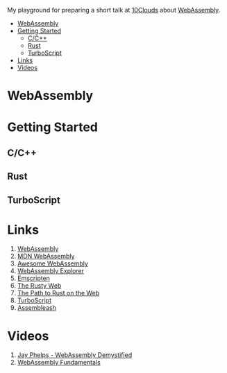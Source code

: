 My playground for preparing a short talk at [10Clouds](http://10clouds.com) about [WebAssembly].
- [WebAssembly](#webassembly)
- [Getting Started](#getting-started)
    - [C/C++](#cc)
    - [Rust](#rust)
    - [TurboScript](#turboscript)
- [Links](#links)
- [Videos](#videos)

# WebAssembly

# Getting Started

## C/C++

## Rust

## TurboScript

# Links

1. [WebAssembly]
1. [MDN WebAssembly]
1. [Awesome WebAssembly]
1. [WebAssembly Explorer]
1. [Emscripten]
1. [The Rusty Web]
1. [The Path to Rust on the Web]
1. [TurboScript]
1. [Assembleash]

# Videos

1. [Jay Phelps - WebAssembly Demystified]
1. [WebAssembly Fundamentals]


[WebAssembly]: http://webassembly.org/
[MDN WebAssembly]: https://developer.mozilla.org/en-US/docs/WebAssembly
[Awesome WebAssembly]: https://github.com/mbasso/awesome-wasm
[WebAssembly Explorer]: https://mbebenita.github.io/WasmExplorer/
[Emscripten]: http://kripken.github.io/emscripten-site/
[Emscripten Installation]: http://kripken.github.io/emscripten-site/docs/getting_started/downloads.html
[The Path to Rust on the Web]: https://hoverbear.org/2017/04/06/the-path-to-rust-on-the-web/
[The Rusty Web]: https://davidmcneil.gitbooks.io/the-rusty-web/content/
[TurboScript]: https://github.com/01alchemist/TurboScript
[Assembleash]: https://maxgraey.github.io/Assembleash/#TurboScript
[Jay Phelps - WebAssembly Demystified]: https://www.youtube.com/watch?v=cRwUD5SxF4o
[WebAssembly Fundamentals]: https://www.youtube.com/watch?v=jXMtQ2fTl4c
